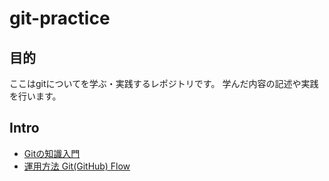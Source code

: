 # git-practice
## 目的
ここはgitについてを学ぶ・実践するレポジトリです。
学んだ内容の記述や実践を行います。

## Intro  
* [Gitの知識入門](intro/overview.md)  
* [運用方法 Git(GitHub) Flow](intro/git-github_flow.md)